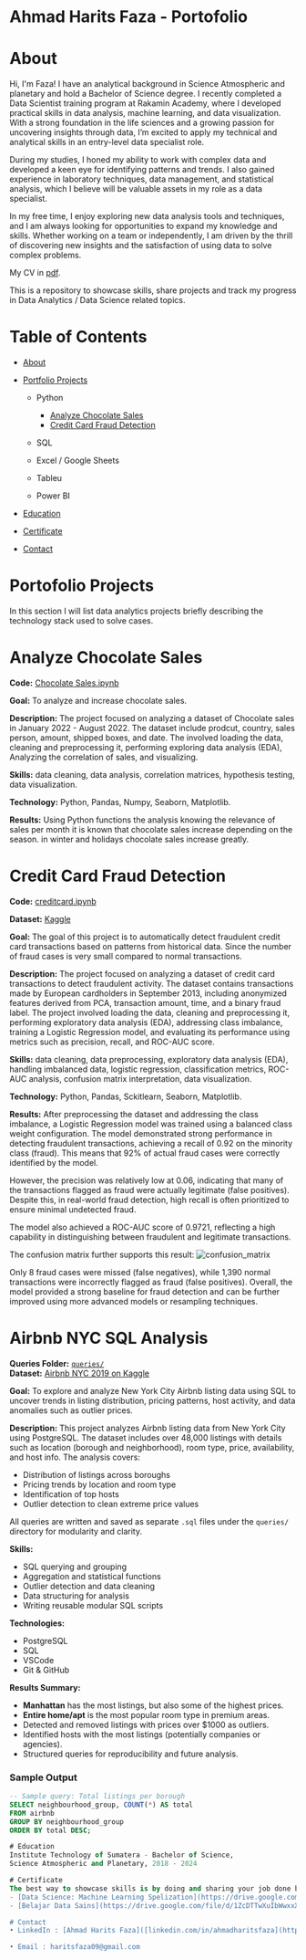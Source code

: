 # Ahmad Harits Faza - Portofolio
# About
Hi, I'm Faza! I have an analytical background in Science Atmospheric and planetary and hold a Bachelor of Science degree. I recently completed a Data Scientist training program at Rakamin Academy, where I developed practical skills in data analysis, machine learning, and data visualization. With a strong foundation in the life sciences and a growing passion for uncovering insights through data, I’m excited to apply my technical and analytical skills in an entry-level data specialist role.

During my studies, I honed my ability to work with complex data and developed a keen eye for identifying patterns and trends. I also gained experience in laboratory techniques, data management, and statistical analysis, which I believe will be valuable assets in my role as a data specialist.

In my free time, I enjoy exploring new data analysis tools and techniques, and I am always looking for opportunities to expand my knowledge and skills. Whether working on a team or independently, I am driven by the thrill of discovering new insights and the satisfaction of using data to solve complex problems.

My CV in [pdf](https://github.com/haritsfaza/Portofolio/blob/main/CV%20ATS%20AHMAD%20HARITS%20FAZA.pdf).

This is a repository to showcase skills, share projects and track my progress in Data Analytics / Data Science related topics.

# Table of Contents
-	[About](https://github.com/haritsfaza/Data-Analyst-Portofolio/blob/main/README.md#about)

- [Portfolio Projects](https://github.com/haritsfaza/Data-Analyst-Portofolio/edit/main/README.md#contact)

  - Python
  
    - [Analyze Chocolate Sales](https://github.com/haritsfaza/Portofolio/blob/main/README.md#analyze-chocolate-sales)
    - [Credit Card Fraud Detection](https://github.com/haritsfaza/haritsfaza/edit/main/README.md#credit-card-fraud-detection)
    
  - SQL
  
  -	Excel / Google Sheets
  
  -	Tableu
  
  -	Power BI
  
- [Education](https://github.com/haritsfaza/Data-Analyst-Portofolio/edit/main/README.md#certificate)

- [Certificate](https://github.com/haritsfaza/Data-Analyst-Portofolio/edit/main/README.md#certificate)

- [Contact](https://github.com/haritsfaza/Data-Analyst-Portofolio/edit/main/README.md#contact)

# Portofolio Projects

In this section I will list data analytics projects briefly describing the technology stack used to solve cases.

# Analyze Chocolate Sales
**Code:** [Chocolate Sales.ipynb](https://github.com/haritsfaza/Chocolate-Sales/blob/main/Chocolate%20Sales.ipynb)

**Goal:** To analyze and increase chocolate sales.

**Description:** The project focused on analyzing a dataset of Chocolate sales in January 2022 - August 2022. The dataset include prodcut, country, sales person, amount, shipped boxes, and date. The involved loading the data, cleaning and preprocessing it, performing exploring data analysis (EDA), Analyzing the correlation of sales, and visualizing.

**Skills:** data cleaning, data analysis, correlation matrices, hypothesis testing, data visualization.

**Technology:**  Python, Pandas, Numpy, Seaborn, Matplotlib.

**Results:** Using Python functions the analysis knowing the relevance of sales per month it is known that chocolate sales increase depending on the season. in winter and holidays chocolate sales increase greatly.

# Credit Card Fraud Detection
**Code:** [creditcard.ipynb](https://github.com/haritsfaza/credit-card-fraud-detection/blob/main/creditcard.ipynb)

**Dataset:** [Kaggle](https://www.kaggle.com/datasets/mlg-ulb/creditcardfraud)

**Goal:** The goal of this project is to automatically detect fraudulent credit card transactions based on patterns from historical data. Since the number of fraud cases is very small compared to normal transactions.

**Description:** The project focused on analyzing a dataset of credit card transactions to detect fraudulent activity. The dataset contains transactions made by European cardholders in September 2013, including anonymized features derived from PCA, transaction amount, time, and a binary fraud label. The project involved loading the data, cleaning and preprocessing it, performing exploratory data analysis (EDA), addressing class imbalance, training a Logistic Regression model, and evaluating its performance using metrics such as precision, recall, and ROC-AUC score.

**Skills:** data cleaning, data preprocessing, exploratory data analysis (EDA), handling imbalanced data, logistic regression, classification metrics, ROC-AUC analysis, confusion matrix interpretation, data visualization.

**Technology:**  Python, Pandas, Sckitlearn, Seaborn, Matplotlib.

**Results:** After preprocessing the dataset and addressing the class imbalance, a Logistic Regression model was trained using a balanced class weight configuration. The model demonstrated strong performance in detecting fraudulent transactions, achieving a recall of 0.92 on the minority class (fraud). This means that 92% of actual fraud cases were correctly identified by the model.

However, the precision was relatively low at 0.06, indicating that many of the transactions flagged as fraud were actually legitimate (false positives). Despite this, in real-world fraud detection, high recall is often prioritized to ensure minimal undetected fraud.

The model also achieved a ROC-AUC score of 0.9721, reflecting a high capability in distinguishing between fraudulent and legitimate transactions.

The confusion matrix further supports this result:
![confusion_matrix](https://github.com/user-attachments/assets/78372e13-c46c-4b53-b638-51a8c38d8613)


Only 8 fraud cases were missed (false negatives), while 1,390 normal transactions were incorrectly flagged as fraud (false positives). Overall, the model provided a strong baseline for fraud detection and can be further improved using more advanced models or resampling techniques.

# Airbnb NYC SQL Analysis

**Queries Folder:** [`queries/`](./queries)  
**Dataset:** [Airbnb NYC 2019 on Kaggle](https://www.kaggle.com/datasets/dgomonov/new-york-city-airbnb-open-data)

**Goal:** To explore and analyze New York City Airbnb listing data using SQL to uncover trends in listing distribution, pricing patterns, host activity, and data anomalies such as outlier prices.

**Description:** This project analyzes Airbnb listing data from New York City using PostgreSQL. The dataset includes over 48,000 listings with details such as location (borough and neighborhood), room type, price, availability, and host info. The analysis covers:

- Distribution of listings across boroughs
- Pricing trends by location and room type
- Identification of top hosts
- Outlier detection to clean extreme price values

All queries are written and saved as separate `.sql` files under the `queries/` directory for modularity and clarity.

**Skills:**

- SQL querying and grouping
- Aggregation and statistical functions
- Outlier detection and data cleaning
- Data structuring for analysis
- Writing reusable modular SQL scripts

**Technologies:**

- PostgreSQL
- SQL
- VSCode
- Git & GitHub

**Results Summary:**

- **Manhattan** has the most listings, but also some of the highest prices.
- **Entire home/apt** is the most popular room type in premium areas.
- Detected and removed listings with prices over \$1000 as outliers.
- Identified hosts with the most listings (potentially companies or agencies).
- Structured queries for reproducibility and future analysis.

### Sample Output

```sql
-- Sample query: Total listings per borough
SELECT neighbourhood_group, COUNT(*) AS total
FROM airbnb
GROUP BY neighbourhood_group
ORDER BY total DESC;

# Education
Institute Technology of Sumatera - Bachelor of Science,
Science Atmospheric and Planetary, 2018 - 2024

# Certificate
The best way to showcase skills is by doing and sharing your job done but sometimes certificates appear to be as an indirect result. Here's a list of the ones I have (in reverse-chronological order, with the date of completion in brackets):
- [Data Science: Machine Learning Spelization](https://drive.google.com/file/d/1P7XEoJtGfgWbxlEpxZpju7NOrJAjUBaE/view?usp=sharing) - Rakamin Academy (Oktober 2024 - March 2025) 
- [Belajar Data Sains](https://drive.google.com/file/d/1ZcDTTwXuIbWwxxXeHk_3z-P7-e-JtlcU/view?usp=sharing) - Dicoding (December 2024 - January 2025)

# Contact
• LinkedIn : [Ahmad Harits Faza]([linkedin.com/in/ahmadharitsfaza](https://www.linkedin.com/in/ahmadharitsfaza/))

• Email : haritsfaza09@gmail.com

